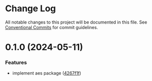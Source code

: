 # Change Log

All notable changes to this project will be documented in this file.
See [Conventional Commits](https://conventionalcommits.org) for commit guidelines.

# 0.1.0 (2024-05-11)

### Features

- implement aes package ([4267f1f](https://github.com/lindorm-io/monorepo/commit/4267f1f2b368bcc42181f274872793897347e539))
